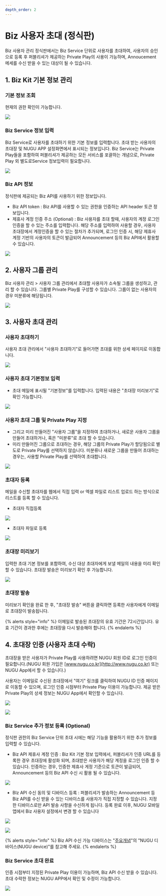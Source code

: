 ```yaml
---
depth_order: 2
---
```


# Biz 사용자 초대 (정식판)

Biz 사용자 관리 정식판에서는 Biz Service 단위로 사용자를 초대하여, 사용자의 승인으로 등록 후 퍼블리셔가 제공하는 Private Play의 사용이 가능하며, Annoucement 메세를 수신 받을 수 있는 대상이 될 수 있습니다.

## 1. Biz Kit 기본 정보 관리

### 기본 정보 조회

현재의 권한 확인이 가능합니다.

![](../../assets/images/enrolled-user-invitation-biz-01.png)

### Biz Service 정보 입력

Biz Service로 사용자를 초대하기 위한 기본 정보를 입력합니다. 초대 받는 사용자의 초대장 및 NUGU APP 설정화면에서 표시되는 정보입니다. Biz Service는 Private Play들을 포함하여 퍼블리셔가 제공하는 모든 서비스를 포괄하는 개념으로, Private Play 외 별도로Service 정보입력이 필요합니다.

![](../../assets/images/enrolled-user-invitation-biz-02.png)

### Biz API 정보

정식판에 제공되는 Biz API를 사용하기 위한 정보입니다.

* Biz API token : Biz API를 사용할 수 있는 권한을 인증하는 API header 토큰 정보입니다.
* 제휴사 계정 인증 주소 (Optional) : Biz 사용자를 초대 할때, 사용자의 계정 로그인 인증을 할 수 있는 주소를 입력합니다. 해당 주소를 입력하여 사용할 경우, 사용자 초대장에서 계정인증을 할 수 있는 절차가 추가되며, 로그인 인증 시, 해당 제휴사 계정 기반의 사용자의 토큰이 발급되어 Announcement 등의 Biz API에서 활용할 수 있습니다.

![](../../assets/images/enrolled-user-invitation-biz-03.png)

## 2. 사용자 그룹 관리

Biz 사용자 관리 > 사용자 그룹 관리에서 초대할 사용자가 소속될 그룹을 생성하고, 관리 할 수 있습니다. 그룹별 Private Play를 구성할 수 있습니다. 그룹이 없는 사용자의 경우 미분류에 해당됩니다.

![](../../assets/images/enrolled-user-invitation-trial-02.png)

## 3. 사용자 초대 관리

### 사용자 초대하기

사용자 초대 관리에서 "사용자 초대하기"로 들어가면 초대를 위한 상세 페이지로 이동합니다.

![](../../assets/images/enrolled-user-invitation-trial-03.png)

### 사용자 초대 기본정보 입력

* 초대 메일에 표시될 "기본정보"를 입력합니다. 입력된 내용은 "초대장 미리보기"로 확인 가능합니다.

![](../../assets/images/enrolled-user-invitation-trial-04.png)

### **사용자 초대 그룹 및 Private Play 지정**

* 그리고 미리 만들어진 "사용자 그룹"을 지정하여 초대하거나, 새로운 사용자 그룹을 만들어 초대하거나, 혹은 "미분류"로 초대 할 수 있습니다.
* 미리 만들어진 그룹으로 초대하는 경우, 해당 그룹의 Private Play가 할당됨으로 별도로 Private Play를 선택하지 않습니다. 미분류나 새로운 그룹을 만들어 초대하는 경우는, 사용할 Private Play를 선택하여 초대합니다.

![](../../assets/images/enrolled-user-invitation-trial-05.png)

### 초대자 등록

메일을 수신할 초대자를 웹에서 직접 입력 or 엑셀 파일로 리스트 업로드 하는 방식으로 리스트를 등록 할 수 있습니다.

* 초대자 직접등록

![](../../assets/images/enrolled-user-invitation-trial-06.png)

* 초대자 파일로 등록

![](../../assets/images/enrolled-user-invitation-trial-07.png)

### 초대장 미리보기

입력한 초대 기본 정보를 포함하여, 수신 대상 초대자에게 보낼 메일의 내용을 미리 확인 할 수 있습니다. 초대장 발송은 미리보기 확인 후 가능합니다.

![](../../assets/images/enrolled-user-invitation-trial-08.png)

### 초대장 발송

미리보기 확인을 완료 한 후, "초대장 발송" 버튼을 클릭하면 등록한 사용자에게 이메일로 초대장이 발송됩니다.

{% alerts style="info" %}
이메일로 발송된 초대장의 유효 기간은 72시간입니다. 유효 기간이 경과한 후에는 초대장을 다시 발송해야 합니다.
{% endalerts %}

## 4. 초대장 인증 (사용자 초대 수락)

초대장을 받은 사용자가 Private Play를 사용하려면 NUGU 회원 ID로 로그인 인증이 필요합니다.(NUGU 회원 가입은 [www.nugu.co.kr](http://www.nugu.co.kr) 또는 NUGU App에서 할 수 있습니다.)

사용자는 이메일로 수신된 초대장에서 "여기" 링크를 클릭하여 NUGU ID 인증 페이지로 이동할 수 있으며, 로그인 인증 시점부터 Private Play 이용이 가능합니다. 제공 받은 Private Play의 상세 정보는 NUGU App에서 확인할 수 있습니다.

![](../../assets/images/enrolled-user-invitation-trial-09.png)

![](../../assets/images/enrolled-user-invitation-biz-04.jpg)

### Biz Service 추가 정보 등록 (Optional)

정식판 권한의 Biz Service 단위 초대 시에는 해당 기능을 활용하기 위한 추가 정보를 입력할 수 있습니다.

* Biz API 제휴사 계정 인증 : Biz Kit 기본 정보 입력에서, 퍼블리셔가 인증 URL를 등록한 경우 초대장에 활성화 되며, 초대받은 사용자가 해당 계정을 로그인 인증 할 수 있습니다. 인증하는 경우, 인증한 제휴사 게정 기준으로 토큰이 발급되어, Announcement 등의 Biz API 수신 시 활용 될 수 있습니다.

![](../../assets/images/enrolled-user-invitation-biz-05.png)

* BIz API 수신 동의 및 디바이스 등록 : 퍼블리셔가 발송하는 Announcement 등 Biz API를 수신 받을 수 있는 디바이스를 사용자가 직접 지정할 수 있습니다. 지정한 디바이스로만 API 발송 사항을 수신하게 됩니다. 등록 완료 이후, NUGU 모바일 앱에서 Biz 사용자 설정에서 변경 할 수 있습니다

![](../../assets/images/enrolled-user-invitation-biz-06.png)

![](../../assets/images/enrolled-user-invitation-biz-07.png)

{% alerts style="info" %}
Biz API 수신 가능 디바이스는 "[주요개념](../nugu-biz-concept)"의 "NUGU 디바이스(NUGU device)"를 참고해 주세요.
{% endalerts %}

### Biz Service 초대 완료

인증 시점부터 지정된 Private Play 이용이 가능하며, Biz API 수신 받을 수 있습니다. 초대 수락한 정보는 NUGU APP에서 확인 및 수정이 가능합니다.

![](../../assets/images/enrolled-user-invitation-biz-08.png)
